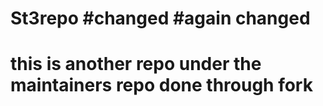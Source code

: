 # St3repo #changed #again changed
# this is another repo under the maintainers repo done through fork
